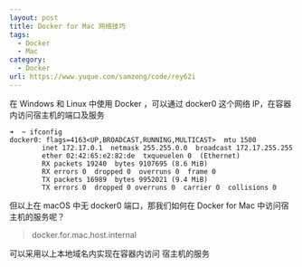 ```yaml
---
layout: post
title: Docker for Mac 网络技巧
tags:
  - Docker
  - Mac
category:
  - Docker
url: https://www.yuque.com/samzong/code/rey62i
---
```


在 Windows 和 Linux 中使用 Docker ，可以通过 docker0 这个网络 IP，在容器内访问宿主机的端口及服务

```shell
➜  ~ ifconfig
docker0: flags=4163<UP,BROADCAST,RUNNING,MULTICAST>  mtu 1500
        inet 172.17.0.1  netmask 255.255.0.0  broadcast 172.17.255.255
        ether 02:42:65:e2:82:de  txqueuelen 0  (Ethernet)
        RX packets 19240  bytes 9107695 (8.6 MiB)
        RX errors 0  dropped 0  overruns 0  frame 0
        TX packets 16989  bytes 9952021 (9.4 MiB)
        TX errors 0  dropped 0 overruns 0  carrier 0  collisions 0
```

但以上在 macOS 中无 docker0 端口，那我们如何在 Docker for Mac 中访问宿主机的服务呢？

> docker.for.mac.host.internal

可以采用以上本地域名内实现在容器内访问 宿主机的服务
